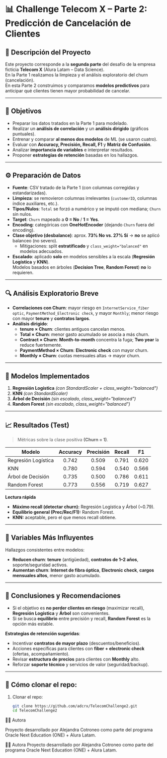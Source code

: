 # 📊 Challenge Telecom X – Parte 2: Predicción de Cancelación de Clientes

## 📖 Descripción del Proyecto
Este proyecto corresponde a la **segunda parte** del desafío de la empresa ficticia **Telecom X** (Alura Latam – Data Science).  
En la Parte 1 realizamos la limpieza y el análisis exploratorio del churn (cancelación).  
En esta Parte 2 construimos y comparamos **modelos predictivos** para anticipar qué clientes tienen mayor probabilidad de cancelar.

---

## 🎯 Objetivos
- Preparar los datos tratados en la Parte 1 para modelado.
- Realizar un **análisis de correlación** y un **análisis dirigido** (gráficos puntuales).
- Entrenar y comparar **al menos dos modelos** de ML (se usaron cuatro).
- Evaluar con **Accuracy, Precisión, Recall, F1** y **Matriz de Confusión**.
- Analizar **importancia de variables** e interpretar resultados.
- Proponer **estrategias de retención** basadas en los hallazgos.

---

## ⚙️ Preparación de Datos
- **Fuente**: CSV tratado de la Parte 1 (con columnas corregidas y estandarizadas).
- **Limpieza**: se removieron columnas irrelevantes (`customerID`, columnas índice auxiliares, etc.).
- **Tipos/Nulos**: `Total` se forzó a numérico y se imputó con mediana; `Churn` sin nulos.
- **Target**: `Churn` mapeado a **0 = No** / **1 = Yes**.
- **Encoding**: categóricas con **OneHotEncoder** (dejando `Churn` fuera del encoding).
- **Clase objetivo (desbalance)**: aprox. **73% No vs. 27% Sí** → **no** se aplicó balanceo (no severo).  
  - Mitigaciones: split **estratificado** y `class_weight="balanced"` en modelos adecuados.
- **Escalado**: aplicado **solo** en modelos sensibles a la escala (**Regresión Logística** y **KNN**).  
  Modelos basados en árboles (**Decision Tree**, **Random Forest**) **no** lo requieren.

---

## 🔍 Análisis Exploratorio Breve
- **Correlaciones con Churn**: mayor riesgo en `InternetService_fiber optic`, `PaymentMethod_Electronic check`, y mayor `Monthly`; menor riesgo con mayor **tenure** y **contratos largos**.
- **Análisis dirigido**:
  - **tenure × Churn**: clientes antiguos cancelan menos.
  - **Total × Churn**: menor gasto acumulado se asocia a más churn.
  - **Contract × Churn**: **Month-to-month** concentra la fuga; **Two year** la reduce fuertemente.
  - **PaymentMethod × Churn**: **Electronic check** con mayor churn.
  - **Monthly × Churn**: cuotas mensuales altas → mayor churn.

---

## 🤖 Modelos Implementados
1. **Regresión Logística** *(con StandardScaler + class_weight="balanced")*  
2. **KNN** *(con StandardScaler)*  
3. **Árbol de Decisión** *(sin escalado, class_weight="balanced")*  
4. **Random Forest** *(sin escalado, class_weight="balanced")*

---

## 📈 Resultados (Test)
> Métricas sobre la clase positiva **(Churn = 1)**.

| Modelo                | Accuracy | Precisión | Recall | F1   |
|----------------------|:--------:|:---------:|:------:|:----:|
| Regresión Logística  |  0.742   |   0.509   |  0.791 | 0.620|
| KNN                  |  0.780   |   0.594   |  0.540 | 0.566|
| Árbol de Decisión    |  0.735   |   0.500   |  0.786 | 0.611|
| Random Forest        |  0.773   |   0.556   |  0.719 | 0.627|

**Lectura rápida**  
- **Máximo recall (detectar churn):** Regresión Logística y Árbol (~0.79).  
- **Equilibrio general (Prec/Rec/F1):** Random Forest.  
- **KNN:** aceptable, pero el que menos recall obtiene.

---

## 🌟 Variables Más Influyentes
Hallazgos consistentes entre modelos:
- **Reducen churn**: **tenure** (antigüedad), **contratos de 1–2 años**, soporte/seguridad activos.
- **Aumentan churn**: **Internet de fibra óptica**, **Electronic check**, **cargos mensuales altos**, menor gasto acumulado.

---

## 📝 Conclusiones y Recomendaciones
- Si el objetivo es **no perder clientes en riesgo** (maximizar recall), **Regresión Logística** y **Árbol** son convenientes.  
- Si se busca **equilibrio** entre precisión y recall, **Random Forest** es la opción más estable.  

**Estrategias de retención sugeridas**:
- Incentivar **contratos de mayor plazo** (descuentos/beneficios).
- Acciones específicas para clientes con **fiber + electronic check** (ofertas, acompañamiento).
- Revisar **estructura de precios** para clientes con **Monthly** alto.
- Reforzar **soporte técnico** y servicios de valor (seguridad/backup).

---

## 🚀 Cómo clonar el repo:
1. Clonar el repo:
   ```bash
   git clone https://github.com/adcrx/TelecomChallenge2.git
   cd TelecomChallenge2

👩‍💻 Autora

Proyecto desarrollado por Alejandra Cotroneo como parte del programa Oracle Next Education (ONE) + Alura Latam.


👩‍💻 Autora
Proyecto desarrollado por Alejandra Cotroneo como parte del programa Oracle Next Education (ONE) + Alura Latam.
